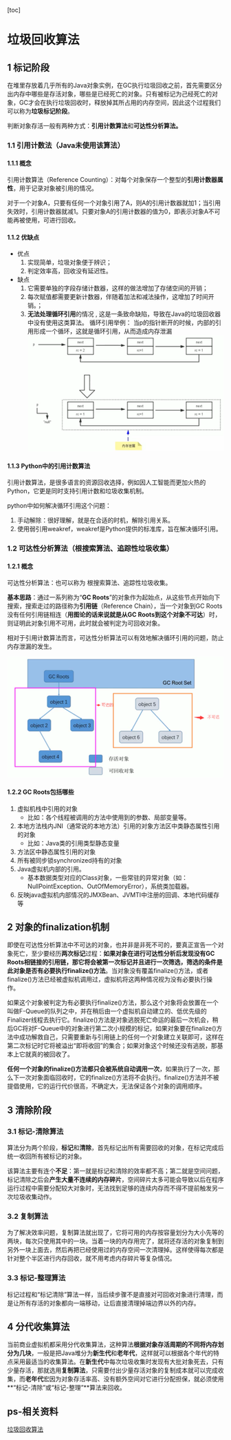 [toc]

# 垃圾回收算法

## 1 标记阶段

在堆里存放着几乎所有的Java对象实例，在GC执行垃圾回收之前，首先需要区分出内存中哪些是存活对象，哪些是已经死亡的对象。只有被标记为己经死亡的对象，GC才会在执行垃圾回收时，释放掉其所占用的内存空间，因此这个过程我们可以称为**垃圾标记阶段**。 

 判断对象存活一般有两种方式：**引用计数算法**和**可达性分析算法。** 

### 1.1 引用计数法（Java未使用该算法）

#### 1.1.1 概念

引用计数算法（Reference Counting）：对每个对象保存一个整型的**引用计数器属性**，用于记录对象被引用的情况。 

对于一个对象A，只要有任何一个对象引用了A，则A的引用计数器就加1；当引用失效时，引用计数器就减1。只要对象A的引用计数器的值为0，即表示对象A不可能再被使用，可进行回收。 

#### 1.1.2 优缺点

- 优点
    1.  实现简单，垃圾对象便于辨识；
    2.  判定效率高，回收没有延迟性。 
- 缺点
    1.  它需要单独的字段存储计数器，这样的做法增加了存储空间的开销；
    2.  每次赋值都需要更新计数器，伴随着加法和减法操作，这增加了时间开销。；
    3.  **无法处理循环引用**的情况 , 这是一条致命缺陷，导致在Java的垃圾回收器中没有使用这类算法。 
        循环引用举例：
        当p的指针断开的时候，内部的引用形成一个循环，这就是循环引用，从而造成内存泄漏 
        <img src="picture/1609564952782.png" alt="1609564952782" style="zoom:57%;" />

#### 1.1.3 Python中的引用计数算法

引用计数算法，是很多语言的资源回收选择，例如因人工智能而更加火热的Python，它更是同时支持引用计数和垃圾收集机制。 

python中如何解决循环引用这个问题：

1.  手动解除：很好理解，就是在合适的时机，解除引用关系。  
2.  使用弱引用weakref，weakref是Python提供的标准库，旨在解决循环引用。 

### 1.2 可达性分析算法（根搜索算法、追踪性垃圾收集）

#### 1.2.1 概念

可达性分析算法：也可以称为 根搜索算法、追踪性垃圾收集。

**基本思路**：通过一系列称为“**GC Roots**”的对象作为起始点，从这些节点开始向下搜索，搜索走过的路径称为**引用链**（Reference Chain），当一个对象到GC Roots没有任何引用链相连（**用图论的话来说就是从GC Roots到这个对象不可达**）时，则证明此对象引用不可用，此时就会被判定为可回收对象。

相对于引用计数算法而言，可达性分析算法可以有效地解决循环引用的问题，防止内存泄漏的发生。

<img src="picture/1609565436248.png" alt="1609565436248" style="zoom:57%;" />

#### 1.2.2 GC Roots包括哪些

1. 虚拟机栈中引用的对象
    - 比如：各个线程被调用的方法中使用到的参数、局部变量等。
2. 本地方法栈内JNI（通常说的本地方法）引用的对象方法区中类静态属性引用的对象
    - 比如：Java类的引用类型静态变量
3. 方法区中静态属性引用的对象
4. 所有被同步锁synchronized持有的对象
5. Java虚拟机内部的引用。
    - 基本数据类型对应的Class对象，一些常驻的异常对象（如：NullPointException、OutOfMemoryError），系统类加载器。
6. 反映java虚拟机内部情况的JMXBean、JVMTI中注册的回调、本地代码缓存等

## 2 对象的finalization机制

即使在可达性分析算法中不可达的对象，也并非是非死不可的，要真正宣告一个对象死亡，至少要经历**两次标记**过程：**如果对象在进行可达性分析后发现没有GC Roots相链接的引用链，那它将会被第一次标记并且进行一次筛选，筛选的条件是此对象是否有必要执行finalize()方法**。当对象没有覆盖finalize()方法，或者finalize()方法已经被虚拟机调用过，虚拟机将这两种情况视为没有必要执行操作。

如果这个对象被判定为有必要执行finalize()方法，那么这个对象将会放置在一个叫做F-Queue的队列之中，并在稍后由一个虚拟机自动建立的、低优先级的Finalizer线程去执行它。finalize()方法是对象逃脱死亡命运的最后一次机会，稍后GC将对F-Queue中的对象进行第二次小规模的标记，如果对象要在finalize()方法中成功解救自己，只需要重新与引用链上的任何一个对象建立关联即可，这样在第二次标记时它将被溢出“即将收回”的集合；如果对象这个时候还没有逃脱，那基本上它就真的被回收了。

**任何一个对象的finalize()方法都只会被系统自动调用一次**，如果执行了一次，那么下一次对象面临回收时，它的finalize()方法将不会执行。finalize()方法并不被提倡使用，它的运行代价很高，不确定大，无法保证各个对象的调用顺序。





## 3 清除阶段

### 3.1 标记-清除算法

算法分为两个阶段，**标记**和**清除**，首先标记出所有需要回收的对象，在标记完成后统一收回所有被标记的对象。

该算法主要有连个**不足**：第一就是标记和清除的效率都不高；第二就是空间问题，标记清除之后会**产生大量不连续的内存碎片**，空间碎片太多可能会导致以后在程序运行过程中需要分配较大对象时，无法找到足够的连续内存而不得不提前触发另一次垃圾收集动作。

### 3.2 复制算法

为了解决效率问题，复制算法就出现了，它将可用的内存按容量划分为大小先等的两块，每次只使用其中的一块。当着一块的内存用完了，就将还存活的对象复制到另外一块上面去，然后再把已经使用过的内存空间一次清理掉。这样使得每次都是针对整个半区进行内存回收，就不用考虑内存碎片等复杂情况。

### 3.3 标记-整理算法

标记过程和“标记清除”算法一样，当后续步骤不是直接对可回收对象进行清理，而是让所有存活的对象都向一端移动，让后直接清理掉端边界以外的内存。

## 4 分代收集算法

当前商业虚拟机都采用分代收集算法，这种算法**根据对象存活周期的不同将内存划分为几块**，一般是把Java堆分为**新生代**和**老年代**，这样就可以根据各个年代的特点采用最适当的收集算法。在**新生代**中每次垃圾收集时发现有大批对象死去，只有少量存活，那就选用**复制算法**，只需要付出少量存活对象的复制成本就可以完成收集，而**老年代**宏因为对象存活率高、没有额外空间对它进行分配担保，就必须使用**“标记-清除”或“标记-整理”**算法来回收。



## ps-相关资料

[垃圾回收算法](https://gitee.com/moxi159753/LearningNotes/tree/master/JVM/1_%E5%86%85%E5%AD%98%E4%B8%8E%E5%9E%83%E5%9C%BE%E5%9B%9E%E6%94%B6%E7%AF%87/15_%E5%9E%83%E5%9C%BE%E5%9B%9E%E6%94%B6%E7%9B%B8%E5%85%B3%E7%AE%97%E6%B3%95)